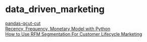 # data_driven_marketing

[pandas-qcut-cut](https://pbpython.com/pandas-qcut-cut.html)  
[Recency, Frequency, Monetary Model with Python](https://towardsdatascience.com/recency-frequency-monetary-model-with-python-and-how-sephora-uses-it-to-optimize-their-google-d6a0707c5f17)  
[How to Use RFM Segmentation For Customer Lifecycle Marketing](https://webengage.com/blog/how-to-use-rfm-analysis-segmentation-to-improve-marketing/)  
